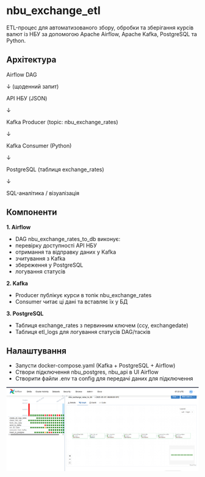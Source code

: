 # nbu_exchange_etl

ETL-процес для автоматизованого збору, обробки та зберігання курсів валют із НБУ за допомогою Apache Airflow, Apache Kafka, PostgreSQL та Python.

## Архітектура
Airflow DAG 

↓ (щоденний запит)

API НБУ (JSON)

   ↓

Kafka Producer (topic: nbu_exchange_rates)

   ↓

Kafka Consumer (Python)

   ↓

PostgreSQL (таблиця exchange_rates)

   ↓

SQL-аналітика / візуалізація


## Компоненти
**1. Airflow**

* DAG nbu_exchange_rates_to_db виконує:
* перевірку доступності API НБУ
* отримання та відправку даних у Kafka
* зчитування з Kafka
* збереження у PostgreSQL
* логування статусів

**2. Kafka**

* Producer публікує курси в топік nbu_exchange_rates
* Consumer читає ці дані та вставляє їх у БД

**3. PostgreSQL**

* Таблиця exchange_rates з первинним ключем (ccy, exchangedate)
* Таблиця etl_logs для логування статусів DAG/тасків

## Налаштування
* Запусти docker-compose.yaml (Kafka + PostgreSQL + Airflow)
* Створи підключення nbu_postgres, nbu_api в UI Airflow
* Створити файли .env та config для передачі даних для підключення

![dag.png](images%2Fdag.png)